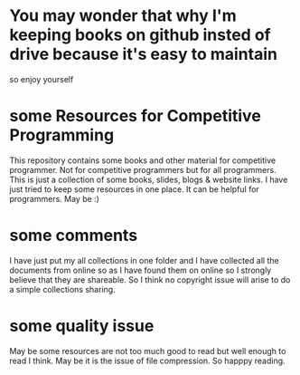 # You may wonder that why I'm keeping books on github insted of drive because it's easy to maintain
 so enjoy yourself 
# some Resources for Competitive Programming
 This repository contains some books and other material for competitive programmer. Not for competitive programmers but for all programmers. This is just a collection of some books, slides, blogs & website links. I have just tried to keep some resources in one place. It can be helpful for programmers. May be :)
# some comments 
 I have just put my all collections in one folder and I have collected all the documents from online so as I have found them on online so I strongly believe that they are shareable. So I think no copyright issue will arise to do a simple collections sharing.
# some quality issue 
 May be some resources are not too much good to read but well enough to read I think. May be it is the issue of file compression. So happpy reading. 
